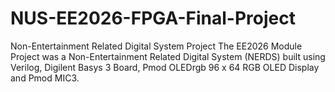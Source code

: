 # NUS-EE2026-FPGA-Final-Project
Non-Entertainment Related Digital System Project The EE2026 Module Project was a Non-Entertainment Related Digital System (NERDS) built using Verilog, Digilent Basys 3 Board, Pmod OLEDrgb 96 x 64 RGB OLED Display and Pmod MIC3.

